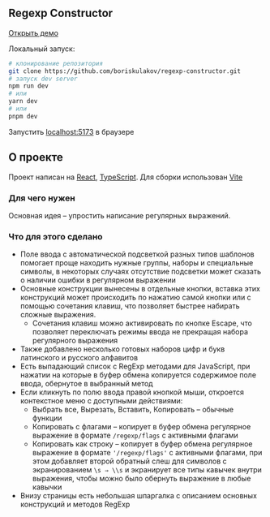 ## Regexp Constructor

[Открыть демо](https://boriskulakov.github.io/)

Локальный запуск:
```bash
# клонирование репозитория
git clone https://github.com/boriskulakov/regexp-constructor.git
# запуск dev server
npm run dev
# или
yarn dev
# или
pnpm dev
```
Запустить [localhost:5173](http://localhost:5173/) в браузере


## О проекте
 Проект написан на [React](https://react.dev/), [TypeScript](https://www.typescriptlang.org/). Для сборки использован [Vite](https://vitejs.dev/)
### Для чего нужен
Основная идея – упростить написание регулярных выражений.
### Что для этого сделано
- Поле ввода с автоматической подсветкой разных типов шаблонов помогает проще находить нужные группы, наборы и специальные символы, в некоторых случаях отсутствие подсветки может сказать о наличии ошибки в регулярном выражении
- Основные конструкции вынесены в отдельные кнопки, вставка этих конструкций может происходить по нажатию самой кнопки или с помощью сочетания клавиш, что позволяет быстрее набирать сложные выражения. 
	- Сочетания клавиш можно активировать по кнопке Escape, что позволяет переключать режимы ввода не прекращая набора регулярного выражения
- Также добавлено несколько готовых наборов цифр и букв латинского и русского алфавитов
- Есть выпадающий список с RegExp методами для JavaScript, при нажатии на которые в буфер обмена копируется содержимое поле ввода, обернутое в выбранный метод
- Если кликнуть по полю ввода правой кнопкой мыши, откроется контекстное меню с доступными действиями:
	- Выбрать все, Вырезать, Вставить, Копировать – обычные функции
	- Копировать с флагами – копирует в буфер обмена регулярное выражение в формате `/regexp/flags` с активными флагами
	- Копировать как строку – копирует в буфер обмена регулярное выражение в формате `'/regexp/flags'` с активными флагами, при этом добавляет второй обратный слеш для символов с экранированием `\s ⇒ \\s` и экранирует все типы кавычек внутри выражения, чтобы можно было обернуть выражение в любые кавычки
- Внизу страницы есть небольшая шпаргалка с описанием основных конструкций и методов RegExp
